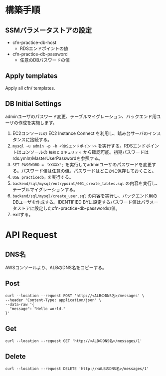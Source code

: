 # 構築手順
## SSMパラメータストアの設定
- cfn-practice-db-host
  - RDSエンドポイントの値
- cfn-practice-db-password
  - 任意のDBパスワードの値

## Apply templates
Apply all cfn/ templates.

## DB Initial Settings
adminユーザのパスワード変更、テーブルマイグレーション、バックエンド用ユーザの作成を実施します。

1. EC2コンソールの EC2 Instance Connect を利用し、踏み台サーバのインスタンスに接続する。
2. `mysql -u admin -p -h <RDSエンドポイント>` を実行する。RDSエンドポイントはコンソールの `接続とセキュリティ` から確認可能。初期パスワードはrds.ymlのMasterUserPasswordを参照する。
3. `SET PASSWORD = 'XXXXX';` を実行してadminユーザのパスワードを変更する。パスワード値は任意の値。パスワードはどこかに保存しておくこと。
4. `USE practicedb;` を実行する。
5. `backend/sql/mysql/entrypoint/001_create_tables.sql` の内容を実行し、テーブルマイグレーションする。
6. `backend/sql/mysql/create_user.sql` の内容を実行し、バックエンド用のDBユーザを作成する。IDENTIFIED BYに設定するパスワード値はパラメータストアに設定したcfn-practice-db-passwordの値。
7. exitする。

# API Request
## DNS名
AWSコンソールより、ALBのDNS名をコピーする。

## Post
```
curl --location --request POST 'http://<ALBのDNS名>/messages' \
--header 'Content-Type: application/json' \
--data-raw '{
  "message": "Hello world."
}'
```

## Get
```
curl --location --request GET 'http://<ALBのDNS名>/messages/1'
```

## Delete
```
curl --location --request DELETE 'http://<ALBのDNS名>/messages/1'
```
